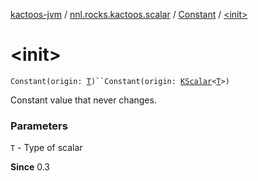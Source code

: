 [kactoos-jvm](../../index.md) / [nnl.rocks.kactoos.scalar](../index.md) / [Constant](index.md) / [&lt;init&gt;](./-init-.md)

# &lt;init&gt;

`Constant(origin: `[`T`](index.md#T)`)``Constant(origin: `[`KScalar`](../../nnl.rocks.kactoos/-k-scalar.md)`<`[`T`](index.md#T)`>)`

Constant value that never changes.

### Parameters

`T` - Type of scalar

**Since**
0.3

